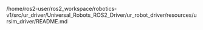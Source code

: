 /home/ros2-user/ros2_workspace/robotics-v1/src/ur_driver/Universal_Robots_ROS2_Driver/ur_robot_driver/resources/ursim_driver/README.md